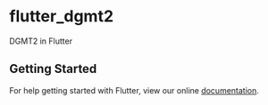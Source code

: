 # flutter_dgmt2

DGMT2 in Flutter

## Getting Started

For help getting started with Flutter, view our online
[documentation](https://flutter.io/).

